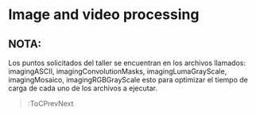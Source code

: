 # Image and video processing

## NOTA:
Los puntos solicitados del taller se encuentran en los archivos llamados: imagingASCII, imagingConvolutionMasks, imagingLumaGrayScale, imagingMosaico, imagingRGBGrayScale esto para optimizar el tiempo de carga de cada uno de los archivos a ejecutar.

> :ToCPrevNext
